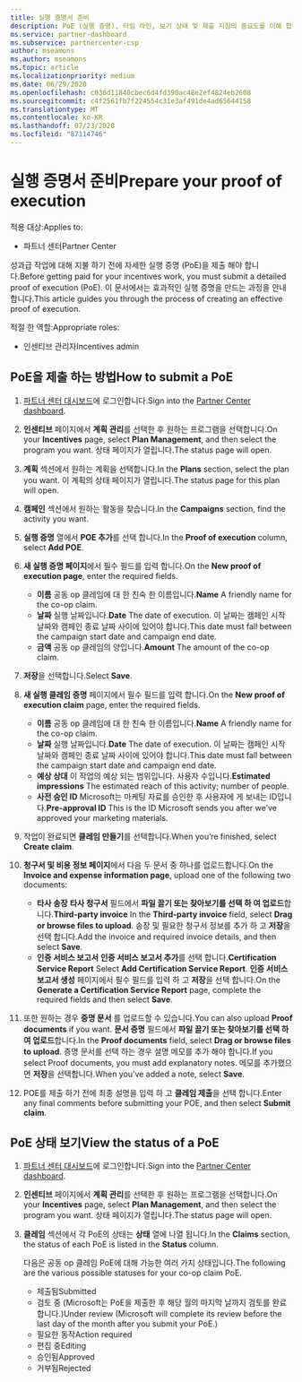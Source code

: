 ```yaml
---
title: 실행 증명서 준비
description: PoE (실행 증명), 타임 라인, 보기 상태 및 제출 지침의 중요도를 이해 합니다.
ms.service: partner-dashboard
ms.subservice: partnercenter-csp
author: mseamons
ms.author: mseamons
ms.topic: article
ms.localizationpriority: medium
ms.date: 06/29/2020
ms.openlocfilehash: c036d11840cbec6d4fd390ac48e2ef4824eb2608
ms.sourcegitcommit: c4f2561fb7f224554c31e3af491de4ad65644158
ms.translationtype: MT
ms.contentlocale: ko-KR
ms.lasthandoff: 07/23/2020
ms.locfileid: "87114746"
---
```

# <a name="prepare-your-proof-of-execution"></a><span data-ttu-id="3b474-103">실행 증명서 준비</span><span class="sxs-lookup"><span data-stu-id="3b474-103">Prepare your proof of execution</span></span>

<span data-ttu-id="3b474-104">적용 대상:</span><span class="sxs-lookup"><span data-stu-id="3b474-104">Applies to:</span></span>

- <span data-ttu-id="3b474-105">파트너 센터</span><span class="sxs-lookup"><span data-stu-id="3b474-105">Partner Center</span></span>

<span data-ttu-id="3b474-106">성과급 작업에 대해 지불 하기 전에 자세한 실행 증명 (PoE)을 제출 해야 합니다.</span><span class="sxs-lookup"><span data-stu-id="3b474-106">Before getting paid for your incentives work, you must submit a detailed proof of execution (PoE).</span></span> <span data-ttu-id="3b474-107">이 문서에서는 효과적인 실행 증명을 만드는 과정을 안내 합니다.</span><span class="sxs-lookup"><span data-stu-id="3b474-107">This article guides you through the process of creating an effective proof of execution.</span></span>

<span data-ttu-id="3b474-108">적절 한 역할:</span><span class="sxs-lookup"><span data-stu-id="3b474-108">Appropriate roles:</span></span>

- <span data-ttu-id="3b474-109">인센티브 관리자</span><span class="sxs-lookup"><span data-stu-id="3b474-109">Incentives admin</span></span>

## <a name="how-to-submit-a-poe"></a><span data-ttu-id="3b474-110">PoE을 제출 하는 방법</span><span class="sxs-lookup"><span data-stu-id="3b474-110">How to submit a PoE</span></span>

1. <span data-ttu-id="3b474-111">[파트너 센터 대시보드](https://partner.microsoft.com/dashboard/)에 로그인합니다.</span><span class="sxs-lookup"><span data-stu-id="3b474-111">Sign into the [Partner Center dashboard](https://partner.microsoft.com/dashboard/).</span></span>

2. <span data-ttu-id="3b474-112">**인센티브** 페이지에서 **계획 관리**를 선택한 후 원하는 프로그램을 선택합니다.</span><span class="sxs-lookup"><span data-stu-id="3b474-112">On your **Incentives** page, select **Plan Management**, and then select the program you want.</span></span> <span data-ttu-id="3b474-113">상태 페이지가 열립니다.</span><span class="sxs-lookup"><span data-stu-id="3b474-113">The status page will open.</span></span>

3. <span data-ttu-id="3b474-114">**계획** 섹션에서 원하는 계획을 선택합니다.</span><span class="sxs-lookup"><span data-stu-id="3b474-114">In the **Plans** section, select the plan you want.</span></span> <span data-ttu-id="3b474-115">이 계획의 상태 페이지가 열립니다.</span><span class="sxs-lookup"><span data-stu-id="3b474-115">The status page for this plan will open.</span></span>

4. <span data-ttu-id="3b474-116">**캠페인** 섹션에서 원하는 활동을 찾습니다.</span><span class="sxs-lookup"><span data-stu-id="3b474-116">In the **Campaigns** section, find the activity you want.</span></span>

5. <span data-ttu-id="3b474-117">**실행 증명** 열에서 **POE 추가**를 선택 합니다.</span><span class="sxs-lookup"><span data-stu-id="3b474-117">In the **Proof of execution** column, select **Add POE**.</span></span>

6. <span data-ttu-id="3b474-118">**새 실행 증명 페이지**에서 필수 필드를 입력 합니다.</span><span class="sxs-lookup"><span data-stu-id="3b474-118">On the **New proof of execution page**, enter the required fields.</span></span>

   - <span data-ttu-id="3b474-119">**이름**  공동 op 클레임에 대 한 친숙 한 이름입니다.</span><span class="sxs-lookup"><span data-stu-id="3b474-119">**Name**  A friendly name for the co-op claim.</span></span>
   - <span data-ttu-id="3b474-120">**날짜**  실행 날짜입니다.</span><span class="sxs-lookup"><span data-stu-id="3b474-120">**Date**  The date of execution.</span></span> <span data-ttu-id="3b474-121">이 날짜는 캠페인 시작 날짜와 캠페인 종료 날짜 사이에 있어야 합니다.</span><span class="sxs-lookup"><span data-stu-id="3b474-121">This date must fall between the campaign start date and campaign end date.</span></span>
   - <span data-ttu-id="3b474-122">**금액**  공동 op 클레임의 양입니다.</span><span class="sxs-lookup"><span data-stu-id="3b474-122">**Amount**  The amount of the co-op claim.</span></span>

7. <span data-ttu-id="3b474-123">**저장**을 선택합니다.</span><span class="sxs-lookup"><span data-stu-id="3b474-123">Select **Save**.</span></span>

8. <span data-ttu-id="3b474-124">**새 실행 클레임 증명** 페이지에서 필수 필드를 입력 합니다.</span><span class="sxs-lookup"><span data-stu-id="3b474-124">On the **New proof of execution claim** page, enter the required fields.</span></span>

   - <span data-ttu-id="3b474-125">**이름**  공동 op 클레임에 대 한 친숙 한 이름입니다.</span><span class="sxs-lookup"><span data-stu-id="3b474-125">**Name**  A friendly name for the co-op claim.</span></span>
   - <span data-ttu-id="3b474-126">**날짜**  실행 날짜입니다.</span><span class="sxs-lookup"><span data-stu-id="3b474-126">**Date**  The date of execution.</span></span> <span data-ttu-id="3b474-127">이 날짜는 캠페인 시작 날짜와 캠페인 종료 날짜 사이에 있어야 합니다.</span><span class="sxs-lookup"><span data-stu-id="3b474-127">This date must fall between the campaign start date and campaign end date.</span></span>
   - <span data-ttu-id="3b474-128">**예상 상대**   이 작업의 예상 되는 범위입니다. 사용자 수입니다.</span><span class="sxs-lookup"><span data-stu-id="3b474-128">**Estimated impressions**   The estimated reach of this activity; number of people.</span></span>
   - <span data-ttu-id="3b474-129">**사전 승인 ID**   Microsoft는 마케팅 자료를 승인한 후 사용자에 게 보내는 ID입니다.</span><span class="sxs-lookup"><span data-stu-id="3b474-129">**Pre-approval ID**   This is the ID Microsoft sends you after we’ve approved your marketing materials.</span></span>

9. <span data-ttu-id="3b474-130">작업이 완료되면 **클레임 만들기**를 선택합니다.</span><span class="sxs-lookup"><span data-stu-id="3b474-130">When you’re finished, select **Create claim**.</span></span>

10. <span data-ttu-id="3b474-131">**청구서 및 비용 정보 페이지**에서 다음 두 문서 중 하나를 업로드합니다.</span><span class="sxs-lookup"><span data-stu-id="3b474-131">On the **Invoice and expense information page**, upload one of the following two documents:</span></span>
    - <span data-ttu-id="3b474-132">**타사 송장**  **타사 청구서** 필드에서 **파일 끌기 또는 찾아보기를 선택 하 여 업로드**합니다.</span><span class="sxs-lookup"><span data-stu-id="3b474-132">**Third-party invoice**  In the **Third-party invoice** field, select **Drag or browse files to upload**.</span></span> <span data-ttu-id="3b474-133">송장 및 필요한 청구서 정보를 추가 하 고 **저장**을 선택 합니다.</span><span class="sxs-lookup"><span data-stu-id="3b474-133">Add the invoice and required invoice details, and then select **Save**.</span></span>
    - <span data-ttu-id="3b474-134">**인증 서비스 보고서**  **인증 서비스 보고서 추가**를 선택 합니다.</span><span class="sxs-lookup"><span data-stu-id="3b474-134">**Certification Service Report**  Select **Add Certification Service Report**.</span></span> <span data-ttu-id="3b474-135">**인증 서비스 보고서 생성** 페이지에서 필수 필드를 입력 하 고 **저장**을 선택 합니다.</span><span class="sxs-lookup"><span data-stu-id="3b474-135">On the **Generate a Certification Service Report** page, complete the required fields and then select **Save**.</span></span>

11. <span data-ttu-id="3b474-136">또한 원하는 경우 **증명 문서** 를 업로드할 수 있습니다.</span><span class="sxs-lookup"><span data-stu-id="3b474-136">You can also upload **Proof documents** if you want.</span></span> <span data-ttu-id="3b474-137">**문서 증명** 필드에서 **파일 끌기 또는 찾아보기를 선택 하 여 업로드**합니다.</span><span class="sxs-lookup"><span data-stu-id="3b474-137">In the **Proof documents** field, select **Drag or browse files to upload**.</span></span> <span data-ttu-id="3b474-138">증명 문서를 선택 하는 경우 설명 메모를 추가 해야 합니다.</span><span class="sxs-lookup"><span data-stu-id="3b474-138">If you select Proof documents, you must add explanatory notes.</span></span> <span data-ttu-id="3b474-139">메모를 추가했으면 **저장**을 선택합니다.</span><span class="sxs-lookup"><span data-stu-id="3b474-139">When you’ve added a note, select **Save**.</span></span>

12. <span data-ttu-id="3b474-140">POE를 제출 하기 전에 최종 설명을 입력 하 고 **클레임 제출**을 선택 합니다.</span><span class="sxs-lookup"><span data-stu-id="3b474-140">Enter any final comments before submitting your POE, and then select **Submit claim**.</span></span>

## <a name="view-the-status-of-a-poe"></a><span data-ttu-id="3b474-141">PoE 상태 보기</span><span class="sxs-lookup"><span data-stu-id="3b474-141">View the status of a PoE</span></span>

1. <span data-ttu-id="3b474-142">[파트너 센터 대시보드](https://partner.microsoft.com/dashboard/)에 로그인합니다.</span><span class="sxs-lookup"><span data-stu-id="3b474-142">Sign into the [Partner Center dashboard](https://partner.microsoft.com/dashboard/).</span></span>

2. <span data-ttu-id="3b474-143">**인센티브** 페이지에서 **계획 관리**를 선택한 후 원하는 프로그램을 선택합니다.</span><span class="sxs-lookup"><span data-stu-id="3b474-143">On your **Incentives** page, select **Plan Management**, and then select the program you want.</span></span> <span data-ttu-id="3b474-144">상태 페이지가 열립니다.</span><span class="sxs-lookup"><span data-stu-id="3b474-144">The status page will open.</span></span>

3. <span data-ttu-id="3b474-145">**클레임** 섹션에서 각 PoE의 상태는 **상태** 열에 나열 됩니다.</span><span class="sxs-lookup"><span data-stu-id="3b474-145">In the **Claims** section, the status of each PoE is listed in the **Status** column.</span></span>

   <span data-ttu-id="3b474-146">다음은 공동 op 클레임 PoE에 대해 가능한 여러 가지 상태입니다.</span><span class="sxs-lookup"><span data-stu-id="3b474-146">The following are the various possible statuses for your co-op claim PoE.</span></span>

   - <span data-ttu-id="3b474-147">제출됨</span><span class="sxs-lookup"><span data-stu-id="3b474-147">Submitted</span></span>
   - <span data-ttu-id="3b474-148">검토 중 (Microsoft는 PoE을 제출한 후 해당 월의 마지막 날까지 검토를 완료 합니다.)</span><span class="sxs-lookup"><span data-stu-id="3b474-148">Under review (Microsoft will complete its review before the last day of the month after you submit your PoE.)</span></span>
   - <span data-ttu-id="3b474-149">필요한 동작</span><span class="sxs-lookup"><span data-stu-id="3b474-149">Action required</span></span>
   - <span data-ttu-id="3b474-150">편집 중</span><span class="sxs-lookup"><span data-stu-id="3b474-150">Editing</span></span>
   - <span data-ttu-id="3b474-151">승인됨</span><span class="sxs-lookup"><span data-stu-id="3b474-151">Approved</span></span>
   - <span data-ttu-id="3b474-152">거부됨</span><span class="sxs-lookup"><span data-stu-id="3b474-152">Rejected</span></span>

